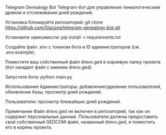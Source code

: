Telegram Genealogy Bot
Telegram-бот для управления генеалогическим древом и отслеживания дней рождений.

Установка
Клонируйте репозиторий:
git clone https://github.com/Glazzeg/telegram-genealogy-bot.git

Установите зависимости:
pip install -r requirements.txt

Создайте файл .env с токеном бота и ID администраторов (см. .env.example).

Поместите ваш собственный файл drevo.ged в корневую папку проекта (бот ожидает файл с именем drevo.ged).

Запустите бота:
python main.py

Использование
Администраторы: добавление/удаление пользователей, обновление базы, просмотр дней рождений.

Пользователи: просмотр ближайших дней рождений.

Примечание
Файл drevo.ged не включен в репозиторий, так как он содержит персональные данные. Пользователи должны предоставить свой собственный GEDCOM-файл, названный drevo.ged, и поместить его в корень проекта.
